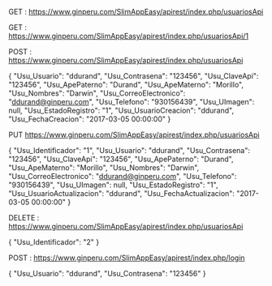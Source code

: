 GET : https://www.ginperu.com/SlimAppEasy/apirest/index.php/usuariosApi

GET : https://www.ginperu.com/SlimAppEasy/apirest/index.php/usuariosApi/1

POST : https://www.ginperu.com/SlimAppEasy/apirest/index.php/usuariosApi

{
  "Usu_Usuario": "ddurand",
  "Usu_Contrasena": "123456",
  "Usu_ClaveApi": "123456",
  "Usu_ApePaterno": "Durand",
  "Usu_ApeMaterno": "Morillo",
  "Usu_Nombres": "Darwin",
  "Usu_CorreoElectronico": "ddurand@ginperu.com",
  "Usu_Telefono": "930156439",
  "Usu_UImagen": null,
  "Usu_EstadoRegistro": "1",
  "Usu_UsuarioCreacion": "ddurand",
  "Usu_FechaCreacion": "2017-03-05 00:00:00"
}

PUT https://www.ginperu.com/SlimAppEasy/apirest/index.php/usuariosApi

{
  "Usu_Identificador": "1",
  "Usu_Usuario": "ddurand",
  "Usu_Contrasena": "123456",
  "Usu_ClaveApi": "123456",
  "Usu_ApePaterno": "Durand",
  "Usu_ApeMaterno": "Morillo",
  "Usu_Nombres": "Darwin",
  "Usu_CorreoElectronico": "ddurand@ginperu.com",
  "Usu_Telefono": "930156439",
  "Usu_UImagen": null,
  "Usu_EstadoRegistro": "1",
  "Usu_UsuarioActualizacion": "ddurand",
  "Usu_FechaActualizacion": "2017-03-05 00:00:00"
}

DELETE : https://www.ginperu.com/SlimAppEasy/apirest/index.php/usuariosApi

{
  "Usu_Identificador": "2"
}

POST : https://www.ginperu.com/SlimAppEasy/apirest/index.php/login

{
  "Usu_Usuario": "ddurand",
  "Usu_Contrasena": "123456"
}
